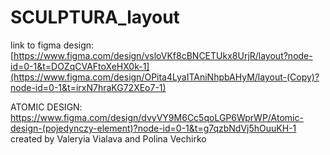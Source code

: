 # SCULPTURA_layout

link to figma design: [https://www.figma.com/design/vsloVKf8cBNCETUkx8UrjR/layout?node-id=0-1&t=DOZqCVAFtoXeHX0k-1](https://www.figma.com/design/OPita4LyaITAniNhpbAHyM/layout-(Copy)?node-id=0-1&t=irxN7hraKG72XEo7-1)

ATOMIC DESIGN: https://www.figma.com/design/dvyVY9M6Cc5qoLGP6WprWP/Atomic-design-(pojedynczy-element)?node-id=0-1&t=g7qzbNdVj5hOuuKH-1
created by Valeryia Vialava and Polina Vechirko
